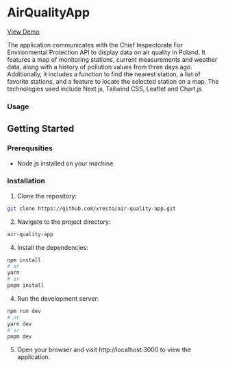 # AirQualityApp

[View Demo](https://airqualityapp.vercel.app)

The application communicates with the Chief Inspectorate For Environmental Protection API to display data on air quality in Poland. It features a map of monitoring stations, current measurements and weather data, along with a history of pollution values from three days ago. Additionally, it includes a function to find the nearest station, a list of favorite stations, and a feature to locate the selected station on a map.
The technologies used include Next.js, Tailwind CSS, Leaflet and Chart.js

### Usage


## Getting Started

### Prerequsities

* Node.js installed on your machine.

### Installation
1. Clone the repository:
```bash
git clone https://github.com/xresto/air-quality-app.git
```

2. Navigate to the project directory:
```bash
air-quality-app
```

4. Install the dependencies:
```bash
npm install
# or
yarn
# or
pnpm install
```

4. Run the development server:
```bash
npm run dev
# or
yarn dev
# or
pnpm dev
```

5. Open your browser and visit http://localhost:3000 to view the application.
